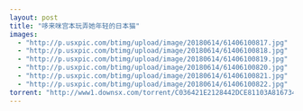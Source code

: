 ```yaml
---
layout: post
title: "哆来咪宫本玩弄她年轻的日本猫"
images:
  - "http://p.usxpic.com/btimg/upload/image/20180614/61406100817.jpg"
  - "http://p.usxpic.com/btimg/upload/image/20180614/61406100818.jpg"
  - "http://p.usxpic.com/btimg/upload/image/20180614/61406100819.jpg"
  - "http://p.usxpic.com/btimg/upload/image/20180614/61406100820.jpg"
  - "http://p.usxpic.com/btimg/upload/image/20180614/61406100821.jpg"
  - "http://p.usxpic.com/btimg/upload/image/20180614/61406100822.jpg"
torrent: "http://www1.downsx.com/torrent/C036421E2128442DCE81103A8167343ED2F70CE3"
---
```

